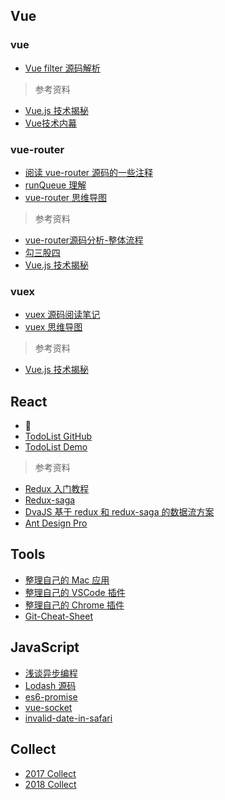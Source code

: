 ## Vue

### vue

* [Vue filter 源码解析](https://github.com/zhanghao-zhoushan/record/issues/14)

> 参考资料

* [Vue.js 技术揭秘](https://ustbhuangyi.github.io/vue-analysis/)
* [Vue技术内幕](http://hcysun.me/vue-design/art/)

### vue-router

* [阅读 vue-router 源码的一些注释](https://github.com/zhanghao-zhoushan/vue-router/tree/dev/src)
* [runQueue 理解](https://github.com/zhanghao-zhoushan/record/issues/6)
* [vue-router 思维导图](http://pdl69gzvn.bkt.clouddn.com/router.png)

> 参考资料

* [vue-router源码分析-整体流程](https://github.com/DDFE/DDFE-blog/issues/9)
* [勾三股四](http://jiongks.name/blog/vue-code-review/)
* [Vue.js 技术揭秘](https://ustbhuangyi.github.io/vue-analysis/vue-router/)

### vuex

* [vuex 源码阅读笔记](https://github.com/zhanghao-zhoushan/record/blob/master/vue/vuex.md)
* [vuex 思维导图](http://pdl69gzvn.bkt.clouddn.com/vuex.png)

> 参考资料

* [Vue.js 技术揭秘](https://ustbhuangyi.github.io/vue-analysis/vuex/init.html)

## React

* :construction:
* [TodoList GitHub](https://github.com/zhanghao-zhoushan/react-todolist)
* [TodoList Demo](https://zhanghao-zhoushan.github.io/react-todolist/build/index.html)

> 参考资料

* [Redux 入门教程](http://www.ruanyifeng.com/blog/2016/09/redux_tutorial_part_one_basic_usages.html)
* [Redux-saga](https://redux-saga-in-chinese.js.org/)
* [DvaJS 基于 redux 和 redux-saga 的数据流方案](https://dvajs.com/guide/)
* [Ant Design Pro](https://pro.ant.design/docs/router-and-nav)

## Tools

* [整理自己的 Mac 应用](https://github.com/zhanghao-zhoushan/record/issues/2)
* [整理自己的 VSCode 插件](https://github.com/zhanghao-zhoushan/record/issues/3)
* [整理自己的 Chrome 插件](https://github.com/zhanghao-zhoushan/record/issues/1)
* [Git-Cheat-Sheet](https://github.com/zhanghao-zhoushan/record/issues/12)

## JavaScript

* [浅谈异步编程](https://github.com/zhanghao-zhoushan/record/issues/11)
* [Lodash 源码](https://github.com/zhanghao-zhoushan/record/blob/master/sailor/lodash/README.md)
* [es6-promise]()
* [vue-socket]()
* [invalid-date-in-safari](https://stackoverflow.com/questions/4310953/invalid-date-in-safari)

## Collect

* [2017 Collect](https://github.com/zhanghao-zhoushan/record/blob/master/sailor/2017.md)
* [2018 Collect](https://github.com/zhanghao-zhoushan/record/blob/master/sailor/2018.md)
